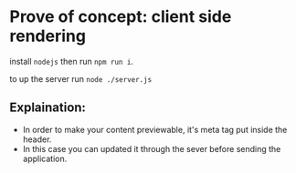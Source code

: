 # Prove of concept: client side rendering

install `nodejs` then run `npm run i`.

to up the server run `node ./server.js`

## Explaination:

-   In order to make your content previewable, it's meta tag put inside the header.
-   In this case you can updated it through the sever before sending the application.
